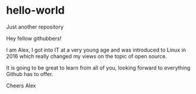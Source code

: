 # hello-world
Just another repository

Hey fellow githubbers!

I am Alex, I got into IT at a very young age and was introduced to Linux in 2016 which really changed my views on the topic of open source.

It is going to be great to learn from all of you, looking forward to everything Github has to offer.

Cheers
Alex
